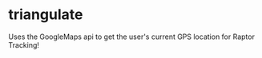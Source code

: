 triangulate
===========

Uses the GoogleMaps api to get the user's current GPS location for Raptor Tracking!
